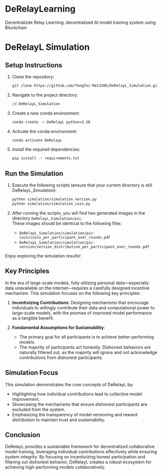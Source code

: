 # DeRelayLearning
Decentralizde Relay Learning: decentralized AI model training system using Blockchain


# DeRelayL Simulation

## Setup Instructions

1. Clone the repository:
   ```bash
   git clone https://github.com/Tengfei-Ma13206/DeRelayL_Simulation.git
   ```
2. Navigate to the project directory:
   ```bash
   cd DeRelayL_Simulation
   ```
3. Create a new conda environment:
   ```bash
   conda create -n DeRelayL python=3.10
   ```
4. Activate the conda environment:
   ```bash
   conda activate DeRelayL
   ```
5. Install the required dependencies:
   ```bash
   pip install -r requirements.txt
   ```

## Run the Simulation

1. Execute the following scripts (ensure that your current directory is still DeRelayL_Simulation):
   ```bash
   python simulation/simulation_version.py
   python simulation/simulation_coin.py
   ```

2. After running the scripts, you will find two generated images in the directory `DeRelayL_Simulation/pic`.  
   These images should be identical to the following files:
   - `DeRelayL_Simulation/simulation/pic-coin/coins_per_participant_over_rounds.pdf`
   - `DeRelayL_Simulation/simulation/pic-version/version_distribution_per_participant_over_rounds.pdf`

Enjoy exploring the simulation results!


## Key Principles

In the era of large-scale models, fully utilizing personal data—especially data unavailable on the internet—requires a carefully designed incentive mechanism. This simulation focuses on the following key principles:

1. **Incentivizing Contributions**: Designing mechanisms that encourage individuals to willingly contribute their data and computational power to large-scale models, with the promise of improved model performance as a tangible benefit.

2. **Fundamental Assumptions for Sustainability**:
   - The primary goal for all participants is to achieve better-performing models.
   - The majority of participants act honestly. Dishonest behaviors are naturally filtered out, as the majority will ignore and not acknowledge contributions from dishonest participants.

## Simulation Focus

This simulation demonstrates the core concepts of DeRelayL by:
- Highlighting how individual contributions lead to collective model improvement.
- Showcasing the mechanisms that ensure dishonest participants are excluded from the system.
- Emphasizing the transparency of model versioning and reward distribution to maintain trust and sustainability.

## Conclusion

DeRelayL provides a sustainable framework for decentralized collaborative model training, leveraging individual contributions effectively while ensuring system integrity. By focusing on incentivizing honest participation and filtering out dishonest behavior, DeRelayL creates a robust ecosystem for achieving high-performing models collaboratively.
